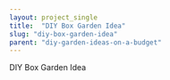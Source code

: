 ```yaml
---
layout: project_single
title:  "DIY Box Garden Idea"
slug: "diy-box-garden-idea"
parent: "diy-garden-ideas-on-a-budget"
---
```

DIY Box Garden Idea